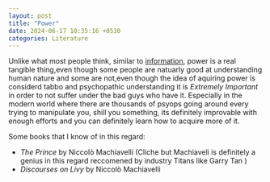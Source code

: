 ```yaml
---
layout: post
title: "Power"
date: 2024-06-17 10:35:16 +0530
categories: Literature
---
```


Unlike what most people think, similar to 
[information](https://en.wikipedia.org/wiki/Information), 
power is a real tangible thing,even though some people are natuarly good at 
understanding human nature and some are not,even though the idea of aquiring power is considerd tabbo and psychopathic understanding it is *Extremely Important* in order to not suffer under the bad guys who have it. Especially in the modern world where there are thousands of psyops going around every trying to manipulate you, shill you something, its definitely improvable with 
enough efforts
and you can definitely learn how to acquire more of it.

Some books that I know of in this regard:
    
- *The Prince* by Niccolò Machiavelli (Cliche but Machiaveli is definitely a genius in this regard reccomened by industry Titans like Garry Tan )
- *Discourses on Livy* by Niccolò Machiavelli

 
